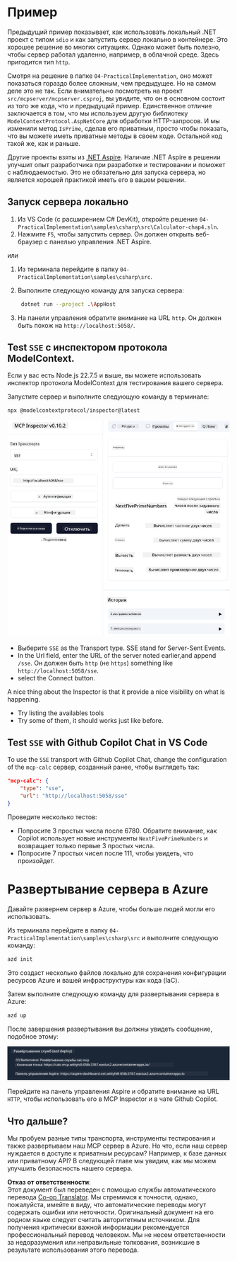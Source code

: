 <!--
CO_OP_TRANSLATOR_METADATA:
{
  "original_hash": "5020a3e1a1c7f30c00f9e37f1fa208e3",
  "translation_date": "2025-05-17T14:05:02+00:00",
  "source_file": "04-PracticalImplementation/samples/csharp/README.md",
  "language_code": "ru"
}
-->
# Пример

Предыдущий пример показывает, как использовать локальный .NET проект с типом `sdio` и как запустить сервер локально в контейнере. Это хорошее решение во многих ситуациях. Однако может быть полезно, чтобы сервер работал удаленно, например, в облачной среде. Здесь пригодится тип `http`.

Смотря на решение в папке `04-PracticalImplementation`, оно может показаться гораздо более сложным, чем предыдущее. Но на самом деле это не так. Если внимательно посмотреть на проект `src/mcpserver/mcpserver.csproj`, вы увидите, что он в основном состоит из того же кода, что и предыдущий пример. Единственное отличие заключается в том, что мы используем другую библиотеку `ModelContextProtocol.AspNetCore` для обработки HTTP-запросов. И мы изменили метод `IsPrime`, сделав его приватным, просто чтобы показать, что вы можете иметь приватные методы в своем коде. Остальной код такой же, как и раньше.

Другие проекты взяты из [.NET Aspire](https://learn.microsoft.com/dotnet/aspire/get-started/aspire-overview). Наличие .NET Aspire в решении улучшит опыт разработчика при разработке и тестировании и поможет с наблюдаемостью. Это не обязательно для запуска сервера, но является хорошей практикой иметь его в вашем решении.

## Запуск сервера локально

1. Из VS Code (с расширением C# DevKit), откройте решение `04-PracticalImplementation\samples\csharp\src\Calculator-chap4.sln`.
2. Нажмите `F5`, чтобы запустить сервер. Он должен открыть веб-браузер с панелью управления .NET Aspire.

или

1. Из терминала перейдите в папку `04-PracticalImplementation\samples\csharp\src`.
2. Выполните следующую команду для запуска сервера:
   ```bash
    dotnet run --project .\AppHost
   ```

3. На панели управления обратите внимание на URL `http`. Он должен быть похож на `http://localhost:5058/`.

## Test `SSE` с инспектором протокола ModelContext.

Если у вас есть Node.js 22.7.5 и выше, вы можете использовать инспектор протокола ModelContext для тестирования вашего сервера.

Запустите сервер и выполните следующую команду в терминале:

```bash
npx @modelcontextprotocol/inspector@latest
```

![MCP Inspector](../../../../../translated_images/mcp_inspector.2939244613cb5a0549b83942e062bceb69083c3d7b331c8de991ecf6834d6904.ru.png)

- Выберите `SSE` as the Transport type. SSE stand for Server-Sent Events. 
- In the Url field, enter the URL of the server noted earlier,and append `/sse`. Он должен быть `http` (не `https`) something like `http://localhost:5058/sse`.
- select the Connect button.

A nice thing about the Inspector is that it provide a nice visibility on what is happening.

- Try listing the availables tools
- Try some of them, it should works just like before.


## Test `SSE` with Github Copilot Chat in VS Code

To use the `SSE` transport with Github Copilot Chat, change the configuration of the `mcp-calc` сервер, созданный ранее, чтобы выглядеть так:

```json
"mcp-calc": {
    "type": "sse",
    "url": "http://localhost:5058/sse"
}
```

Проведите несколько тестов:
- Попросите 3 простых числа после 6780. Обратите внимание, как Copilot использует новые инструменты `NextFivePrimeNumbers` и возвращает только первые 3 простых числа.
- Попросите 7 простых чисел после 111, чтобы увидеть, что произойдет.

# Развертывание сервера в Azure

Давайте развернем сервер в Azure, чтобы больше людей могли его использовать.

Из терминала перейдите в папку `04-PracticalImplementation\samples\csharp\src` и выполните следующую команду:

```bash
azd init
```

Это создаст несколько файлов локально для сохранения конфигурации ресурсов Azure и вашей инфраструктуры как кода (IaC).

Затем выполните следующую команду для развертывания сервера в Azure:

```bash
azd up
```

После завершения развертывания вы должны увидеть сообщение, подобное этому:

![Azd deployment success](../../../../../translated_images/chap4-azd-deploy-success.f69e7f61e50fdbf13ea3bf7302d9850a18e12832f34daee1695f29da3f32b452.ru.png)

Перейдите на панель управления Aspire и обратите внимание на URL `HTTP`, чтобы использовать его в MCP Inspector и в чате Github Copilot.

## Что дальше?

Мы пробуем разные типы транспорта, инструменты тестирования и также развертываем наш MCP сервер в Azure. Но что, если наш сервер нуждается в доступе к приватным ресурсам? Например, к базе данных или приватному API? В следующей главе мы увидим, как мы можем улучшить безопасность нашего сервера.

**Отказ от ответственности**:  
Этот документ был переведен с помощью службы автоматического перевода [Co-op Translator](https://github.com/Azure/co-op-translator). Мы стремимся к точности, однако, пожалуйста, имейте в виду, что автоматические переводы могут содержать ошибки или неточности. Оригинальный документ на его родном языке следует считать авторитетным источником. Для получения критически важной информации рекомендуется профессиональный перевод человеком. Мы не несем ответственности за недоразумения или неправильные толкования, возникшие в результате использования этого перевода.